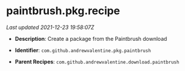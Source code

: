 # paintbrush.pkg.recipe

_Last updated 2021-12-23 19:58:07Z_

- **Description**: Create a package from the Paintbrush download

- **Identifier**: `com.github.andrewvalentine.pkg.paintbrush`

- **Parent Recipes**: `com.github.andrewvalentine.download.paintbrush`